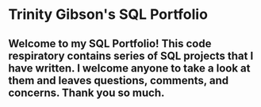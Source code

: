 # Trinity Gibson's SQL Portfolio

## Welcome to my SQL Portfolio! This code respiratory contains series of SQL projects that I have written. I welcome anyone to take a look at them and leaves questions, comments, and concerns. Thank you so much.
